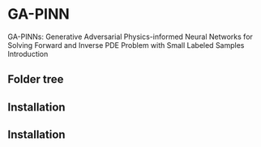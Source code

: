 # GA-PINN
GA-PINNs: Generative Adversarial Physics-informed Neural Networks for Solving Forward and Inverse PDE Problem with Small Labeled Samples
Introduction

## Folder tree



## Installation


## Installation

